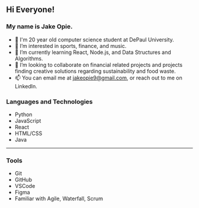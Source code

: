 ## Hi Everyone!
### My name is **Jake Opie**. 


- 👋 I'm 20 year old computer science student at DePaul University.
- 👀 I’m interested in sports, finance, and music.
- 🌱 I’m currently learning React, Node.js, and Data Structures and Algorithms.
- 💞️ I’m looking to collaborate on financial related projects and projects finding creative solutions regarding sustainability and food waste.
- 📫 You can email me at jakeopie9@gmail.com, or reach out to me on LinkedIn.

### Languages and Technologies
- Python
- JavaScript
- React 
- HTML/CSS
- Java

---

### Tools
- Git 
- GitHub
- VSCode 
- Figma
- Familiar with Agile, Waterfall, Scrum
<!---
jopieji/jopieji is a ✨ special ✨ repository because its `README.md` (this file) appears on your GitHub profile.
You can click the Preview link to take a look at your changes.
--->
## 
